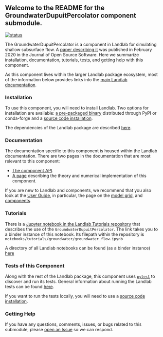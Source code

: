 ## Welcome to the README for the GroundwaterDupuitPercolator component submodule.

[![status](https://joss.theoj.org/papers/6936ca6851c622de48b2c5f6cf45a7bd/status.svg)](https://joss.theoj.org/papers/6936ca6851c622de48b2c5f6cf45a7bd)

The GroundwaterDupuitPercolator is a component in Landlab for simulating shallow
subsurface flow. A [paper describing it](https://joss.theoj.org/papers/6936ca6851c622de48b2c5f6cf45a7bd)
was published in February 2020 in the Journal of Open Source Software. Here we
summarize installation, documentation, tutorials, tests, and getting help with
this component.

As this component lives within the larger Landlab package ecosystem, most of the
information below provides links into the [main Landlab documentation](https://landlab.readthedocs.io/).

### Installation
To use this component, you will need to install Landlab. Two options for
installation are available:
[a pre-packaged binary](https://landlab.readthedocs.io/en/master/install/index.html)
distributed through PyPI or conda-forge and a
[source code installation](https://landlab.readthedocs.io/en/master/development/install/index.html#developer-install).

The dependencies of the Landlab package are described [here](https://landlab.readthedocs.io/en/master/development/practices/dependencies.html).  

### Documentation
The documentation specific to this component is housed within the Landlab
documentation. There are two pages in the documentation that are most relevant
to this component:
- [The component API](https://landlab.readthedocs.io/en/master/reference/components/groundwater.html).
- [A page](https://landlab.readthedocs.io/en/master/reference/components/dupuit_theory.html#dupuit-theory)
describing the theory and numerical implementation of this component.

If you are new to Landlab and components, we recommend that you also look at the
[User Guide](https://landlab.readthedocs.io/en/master/user_guide/index.html),
in particular, the page on the [model grid](https://landlab.readthedocs.io/en/master/user_guide/grid.html), and [components](https://landlab.readthedocs.io/en/master/user_guide/components.html).

### Tutorials
There is a [Jupyter notebook in the Landlab Tutorials repository](https://mybinder.org/v2/gh/landlab/landlab/release?filepath=notebooks/tutorials/groundwater/groundwater_flow.ipynb)
that describes the use of the `GroundwaterDupuitPercolator`.
The link takes you to a binder instance of this notebook. Its filepath within
the repository is `notebooks/tutorials/groundwater/groundwater_flow.ipynb`

A directory of all Landlab notebooks can be found (as a binder instance) [here](https://mybinder.org/v2/gh/landlab/landlab/release?filepath=notebooks/welcome.ipynb)

### Tests of this Component
Along with the rest of the Landlab package, this component uses
[`pytest`](https://docs.pytest.org/en/latest/)
to  discover and run its tests. General information about running the Landlab
tests can be found [here](https://landlab.readthedocs.io/en/master/development/install/test.html#testing).

If you want to run the tests locally, you will need to use a
[source code installation](https://landlab.readthedocs.io/en/master/development/install/index.html#developer-install).

### Getting Help
If you have any questions, comments, issues, or bugs related to this submodule,
please [open an Issue](https://github.com/landlab/landlab/issues/new) so we can
respond.
